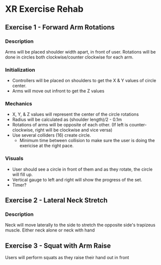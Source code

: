 # XR Exercise Rehab

## Exercise 1 - Forward Arm Rotations
### Description
Arms will be placed shoulder width apart, in front of user. Rotations will be done in circles both clockwise/counter clockwise for each arm.
### Initialization 
- Controllers will be placed on shoulders to get the X & Y values of circle center.
- Arms will move out infront to get the Z values
### Mechanics
- X, Y, & Z values will represent the center of the circle rotations
- Radius will be calculated as (shoulder length)/2 - 0.1m
- Rotations of arms will be opposite of each other. (If left is counter-clockwise, right will be clockwise and vice versa)
- Use several colliders (16) create circle. 
    - Minimum time between collision to make sure the user is doing the exericise at the right pace.
### Visuals
- User should see a circle in front of them and as they rotate, the circle will fill up.
- Vertical gauge to left and right will show the progress of the set.
- Timer?

## Exercise 2 - Lateral Neck Stretch
### Description
Neck will move laterally to the side to stretch the opposite side's trapizeus muscle. Either neck alone or neck with hand 

## Exercise 3 - Squat with Arm Raise
Users will perform squats as they raise their hand out in front